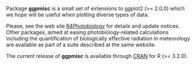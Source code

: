 Package __ggpmisc__ is a small set of extensions to ggplot2 (>= 2.0.0) which
we hope will be useful when plotting diverse types of data.

Please, see the web site [R4Photobiology](http://www.r4photobiology.info) for 
details and update notices. Other packages, aimed at easing photobiology-related
calculations including the quantification of biologically effective radiation
in meteorology are available as part of a suite described at the same
website.

The current release of __ggpmisc__ is available through [CRAN](https://cran.r-project.org/web/packages/ggpmisc/index.html) 
for R (>= 3.2.0). 
